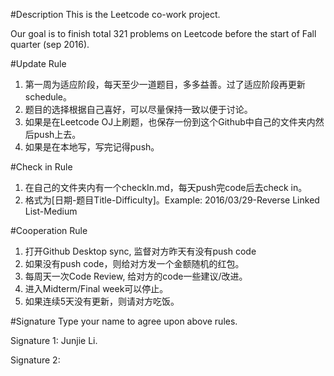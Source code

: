 #Description
This is the Leetcode co-work project.

Our goal is to finish total 321 problems on Leetcode before the start of Fall quarter (sep 2016).

#Update Rule
1. 第一周为适应阶段，每天至少一道题目，多多益善。过了适应阶段再更新schedule。
2. 题目的选择根据自己喜好，可以尽量保持一致以便于讨论。
3. 如果是在Leetcode OJ上刷题，也保存一份到这个Github中自己的文件夹内然后push上去。
4. 如果是在本地写，写完记得push。

#Check in Rule
1. 在自己的文件夹内有一个checkIn.md，每天push完code后去check in。
2. 格式为[日期-题目Title-Difficulty]。Example: 2016/03/29-Reverse Linked List-Medium

#Cooperation Rule
1. 打开Github Desktop sync, 监督对方昨天有没有push code
2. 如果没有push code，则给对方发一个金额随机的红包。
3. 每周天一次Code Review, 给对方的code一些建议/改进。
4. 进入Midterm/Final week可以停止。
5. 如果连续5天没有更新，则请对方吃饭。

#Signature
Type your name to agree upon above rules.

Signature 1: Junjie Li.

Signature 2:
